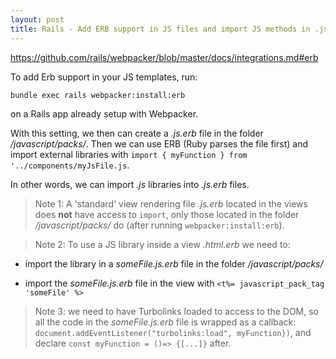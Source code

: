 ```yaml
---
layout: post
title: Rails - Add ERB support in JS files and import JS methods in .js.erb
---
```



<https://github.com/rails/webpacker/blob/master/docs/integrations.md#erb>

To add Erb support in your JS templates, run:

```bash
bundle exec rails webpacker:install:erb
```

on a Rails app already setup with Webpacker.

With this setting, we then can create a *.js.erb* file in the folder */javascript/packs/*. Then we can use ERB (Ruby parses the file first) and import external libraries with `import { myFunction } from '../components/myJsFile.js`. 

In other words, we can import *.js* libraries into *.js.erb* files.


> Note 1: A 'standard' view rendering file *.js.erb* located in the views does <strong>not</strong> have access to `import`, only those located in the folder */javascript/packs/* do (after running `webpacker:install:erb`).
 
> Note 2: To use a JS library inside a view *.html.erb* we need to:

- import the library in a *someFile.js.erb* file in the folder */javascript/packs/*

 - import the *someFile.js.erb* file in the view with `<t%= javascript_pack_tag 'someFile' %>`


 > Note 3: we need to have Turbolinks loaded to access to the DOM, so all the code in the *someFile.js.erb* file is wrapped as a callback: `document.addEventListener("turbolinks:load", myFunction})`, and declare `const myFunction = ()=> {[...]}` after.
